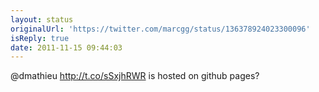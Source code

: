 ```yaml
---
layout: status
originalUrl: 'https://twitter.com/marcgg/status/136378924023300096'
isReply: true
date: 2011-11-15 09:44:03
---
```


@dmathieu http://t.co/sSxjhRWR is hosted on github pages?
